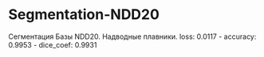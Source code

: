 # Segmentation-NDD20
Сегментация Базы NDD20. Надводные плавники.
loss: 0.0117 - accuracy: 0.9953 - dice_coef: 0.9931
